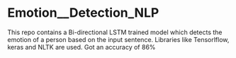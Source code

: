 # Emotion__Detection_NLP
This repo contains a Bi-directional LSTM trained model which detects the emotion of a person based on the input sentence. Libraries like Tensorlflow, keras and NLTK are used. Got an accuracy of 86%
